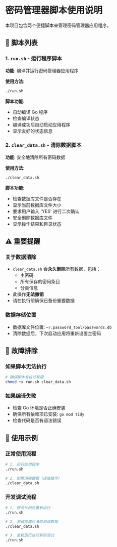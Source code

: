 # 密码管理器脚本使用说明

本项目包含两个便捷脚本来管理密码管理器应用程序。

## 📜 脚本列表

### 1. `run.sh` - 运行程序脚本
**功能**: 编译并运行密码管理器应用程序

**使用方法**:
```bash
./run.sh
```

**脚本功能**:
- 自动编译 Go 程序
- 检查编译状态
- 编译成功后自动启动应用程序
- 显示友好的状态信息

### 2. `clear_data.sh` - 清除数据脚本
**功能**: 安全地清除所有密码数据

**使用方法**:
```bash
./clear_data.sh
```

**脚本功能**:
- 检查数据库文件是否存在
- 显示当前数据库文件大小
- 要求用户输入 'YES' 进行二次确认
- 安全删除数据库文件
- 显示操作结果和目录状态

## ⚠️ 重要提醒

### 关于数据清除
- `clear_data.sh` 会**永久删除**所有数据，包括：
  - 主密码
  - 所有保存的密码条目
  - 分类信息
- 此操作**无法撤销**
- 请在执行前确保已备份重要数据

### 数据存储位置
- 数据库文件位置: `~/.password_tool/passwords.db`
- 清除数据后，下次启动应用将重新设置主密码

## 🔧 故障排除

### 如果脚本无法执行
```bash
# 确保脚本有执行权限
chmod +x run.sh clear_data.sh
```

### 如果编译失败
- 检查 Go 环境是否正确安装
- 确保所有依赖项已安装: `go mod tidy`
- 检查代码是否有语法错误

## 📝 使用示例

### 正常使用流程
```bash
# 1. 运行应用程序
./run.sh

# 2. 如需清除数据（谨慎操作）
./clear_data.sh
```

### 开发调试流程
```bash
# 1. 修改代码后重新运行
./run.sh

# 2. 测试完成后清除测试数据
./clear_data.sh

# 3. 重新运行进行新的测试
./run.sh
```
